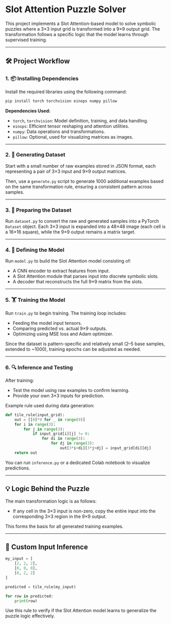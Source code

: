 
# Slot Attention Puzzle Solver

This project implements a Slot Attention-based model to solve symbolic puzzles where a 3×3 input grid is transformed into a 9×9 output grid. The transformation follows a specific logic that the model learns through supervised training.

---

## 🛠️ Project Workflow

### 1. 📦 Installing Dependencies

Install the required libraries using the following command:

```bash
pip install torch torchvision einops numpy pillow
```

**Dependencies Used:**
- `torch`, `torchvision`: Model definition, training, and data handling.
- `einops`: Efficient tensor reshaping and attention utilities.
- `numpy`: Data operations and transformations.
- `pillow`: Optional, used for visualizing matrices as images.

---

### 2. 🧪 Generating Dataset

Start with a small number of raw examples stored in JSON format, each representing a pair of 3×3 input and 9×9 output matrices.

Then, use a `generate.py` script to generate 1000 additional examples based on the same transformation rule, ensuring a consistent pattern across samples.

---

### 3. 📁 Preparing the Dataset

Run `dataset.py` to convert the raw and generated samples into a PyTorch `Dataset` object. Each 3×3 input is expanded into a 48×48 image (each cell is a 16×16 square), while the 9×9 output remains a matrix target.

---

### 4. 🧠 Defining the Model

Run `model.py` to build the Slot Attention model consisting of:

- A CNN encoder to extract features from input.
- A Slot Attention module that parses input into discrete symbolic slots.
- A decoder that reconstructs the full 9×9 matrix from the slots.

---

### 5. 🏋️ Training the Model

Run `train.py` to begin training. The training loop includes:

- Feeding the model input tensors.
- Comparing predicted vs. actual 9×9 outputs.
- Optimizing using MSE loss and Adam optimizer.

Since the dataset is pattern-specific and relatively small (2–5 base samples, extended to ~1000), training epochs can be adjusted as needed.

---

### 6. 🔍 Inference and Testing

After training:

- Test the model using raw examples to confirm learning.
- Provide your own 3×3 inputs for prediction.

Example rule used during data generation:

```python
def tile_rule(input_grid):
    out = [[0]*9 for _ in range(9)]
    for i in range(3):
        for j in range(3):
            if input_grid[i][j] != 0:
                for di in range(3):
                    for dj in range(3):
                        out[3*i+di][3*j+dj] = input_grid[di][dj]
    return out
```

You can run `inference.py` or a dedicated Colab notebook to visualize predictions.

---

## 💡 Logic Behind the Puzzle

The main transformation logic is as follows:

- If any cell in the 3×3 input is non-zero, copy the entire input into the corresponding 3×3 region in the 9×9 output.

This forms the basis for all generated training examples.

---

## 🧩 Custom Input Inference

```python
my_input = [
    [2, 2, 2],
    [0, 0, 0],
    [0, 2, 2]
]

predicted = tile_rule(my_input)

for row in predicted:
    print(row)
```

Use this rule to verify if the Slot Attention model learns to generalize the puzzle logic effectively.
